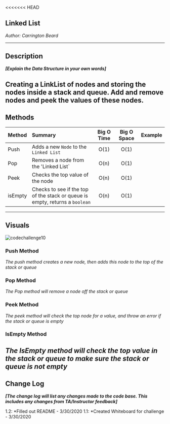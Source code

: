 <<<<<<< HEAD

## Linked List

*Author: Carrington Beard*

---

## Description
***[Explain the Data Structure in your own words]***

Creating a LinkList of nodes and storing the nodes inside a stack and queue. Add and remove nodes and peek the values of these nodes.
---

## Methods

| Method | Summary | Big O Time | Big O Space | Example | 
| :----------- | :----------- | :-------------: | :-------------: | :----------- |
| Push | Adds a new `Node` to the `Linked List` | O(1) | O(1) | |
| Pop | Removes a node from the 'Linked List` | O(n) | O(1) | |
| Peek | Checks the top value of the node | O(n) | O(1) | |
| isEmpty | Checks to see if the top of the stack or queue is empty, returns a `boolean` | O(n) | O(1) |  |


---

## Visuals
![codechallenge10](https://user-images.githubusercontent.com/58369033/77955904-d5b75480-7285-11ea-82e0-bb9c8467bc69.jpg)


### Push Method

*The push method creates a new node, then adds this node to the top of the stack or queue* 


### Pop Method
*The Pop method will remove a node off the stack or queue*

### Peek Method
*The peek method will check the top node for a value, and throw an error if the stack or queue is empty*

### IsEmpty Method

*The IsEmpty method will check the top value in the stack or queue to make sure the stack or queue is not empty*
---

## Change Log
***[The change log will list any changes made to the code base. This includes any changes from TA/Instructor feedback]***  

1.2: *Filled out README - 3/30/2020
1.1: *Created Whiteboard for challenge - 3/30/2020  

